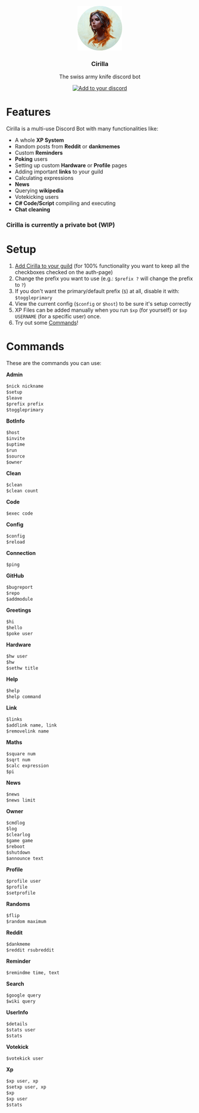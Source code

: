 <p align="center">
  <img src="https://raw.githubusercontent.com/mrousavy/Cirilla/master/Resources/Ciri_round.png" height="120" />
  <h3 align="center">Cirilla</h3>
  <p align="center">The swiss army knife discord bot</p>
  <p align="center">
    <a href="https://discordapp.com/oauth2/authorize?client_id=323123443136593920&scope=bot&permissions=67184707"><img src="https://img.shields.io/badge/Add%20to%20your-Discord-9399ff.svg" alt="Add to your discord"></a>
  </p>
</p>

# Features
Cirilla is a multi-use Discord Bot with many functionalities like:
* A whole **XP System**
* Random posts from **Reddit** or **dankmemes**
* Custom **Reminders**
* **Poking** users
* Setting up custom **Hardware** or **Profile** pages
* Adding important **links** to your guild
* Calculating expressions
* **News**
* Querying **wikipedia**
* Votekicking users
* **C# Code/Script** compiling and executing
* **Chat cleaning**

### Cirilla is currently a private bot (WIP)

# Setup
1. [Add Cirilla to your guild](https://discordapp.com/oauth2/authorize?client_id=323123443136593920&scope=bot&permissions=67184707) (for 100% functionality you want to keep all the checkboxes checked on the auth-page)
2. Change the prefix you want to use (e.g.: `$prefix ?` will change the prefix to `?`)
3. If you don't want the primary/default prefix (`$`) at all, disable it with: `$toggleprimary`
4. View the current config (`$config` or `$host`) to be sure it's setup correctly
5. XP Files can be added manually when you run `$xp` (for yourself) or `$xp USERNAME` (for a specific user) once.
6. Try out some [Commands](#Commands)!

# Commands
These are the commands you can use:

**Admin**
```
$nick nickname
$setup 
$leave 
$prefix prefix
$toggleprimary
```
**BotInfo**
```
$host 
$invite 
$uptime 
$run 
$source
$owner
```
**Clean**
```
$clean 
$clean count
```
**Code**
```
$exec code
```
**Config**
```
$config 
$reload
```
**Connection**
```
$ping
```
**GitHub**
```
$bugreport 
$repo 
$addmodule
```
**Greetings**
```
$hi 
$hello
$poke user
```
**Hardware**
```
$hw user
$hw 
$sethw title
```
**Help**
```
$help 
$help command
```
**Link**
```
$links 
$addlink name, link
$removelink name
```
**Maths**
```
$square num
$sqrt num
$calc expression
$pi
```
**News**
```
$news 
$news limit
```
**Owner**
```
$cmdlog
$log 
$clearlog 
$game game
$reboot 
$shutdown
$announce text
```
**Profile**
```
$profile user
$profile 
$setprofile
```
**Randoms**
```
$flip 
$random maximum
```
**Reddit**
```
$dankmeme 
$reddit rsubreddit
```
**Reminder**
```
$remindme time, text
```
**Search**
```
$google query
$wiki query
```
**UserInfo**
```
$details
$stats user
$stats
```
**Votekick**
```
$votekick user
```
**Xp**
```
$xp user, xp
$setxp user, xp
$xp 
$xp user
$stats
```

